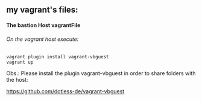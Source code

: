 ## my vagrant's files:

#### The bastion Host vagrantFile

###### On the vagrant host execute:

```
vagrant plugin install vagrant-vbguest 
vagrant up
```

Obs.: Please install the plugin vagrant-vbguest in order to share folders with the host:

https://github.com/dotless-de/vagrant-vbguest
